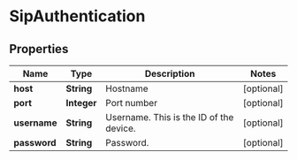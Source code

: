 
# SipAuthentication

## Properties
Name | Type | Description | Notes
------------ | ------------- | ------------- | -------------
**host** | **String** | Hostname |  [optional]
**port** | **Integer** | Port number |  [optional]
**username** | **String** | Username. This is the ID of the device. |  [optional]
**password** | **String** | Password. |  [optional]



